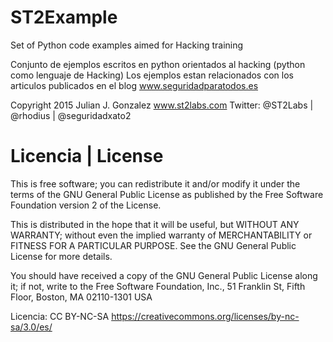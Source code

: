 # ST2Example
Set of Python code examples aimed for Hacking training 

Conjunto de ejemplos escritos en python orientados al hacking (python como lenguaje de Hacking)
Los ejemplos estan relacionados con los articulos publicados en el blog www.seguridadparatodos.es


Copyright 2015 Julian J. Gonzalez
www.st2labs.com 
Twitter: @ST2Labs | @rhodius | @seguridadxato2

# Licencia | License

This is free software; you can redistribute it and/or modify
it under the terms of the GNU General Public License as published by
the Free Software Foundation version 2 of the License.

This is distributed in the hope that it will be useful,
but WITHOUT ANY WARRANTY; without even the implied warranty of
MERCHANTABILITY or FITNESS FOR A PARTICULAR PURPOSE.  See the
GNU General Public License for more details.

You should have received a copy of the GNU General Public License
along it; if not, write to the Free Software
Foundation, Inc., 51 Franklin St, Fifth Floor, Boston, MA  02110-1301  USA

Licencia: CC BY-NC-SA
https://creativecommons.org/licenses/by-nc-sa/3.0/es/

